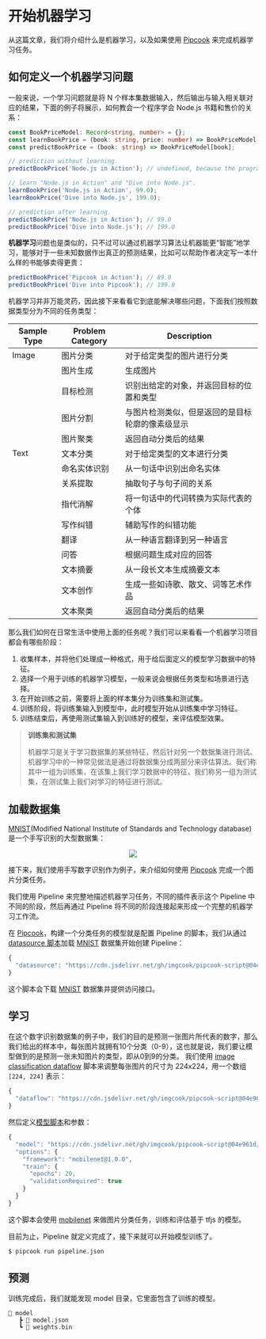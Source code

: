  # 开始机器学习

从这篇文章，我们将介绍什么是机器学习，以及如果使用 [Pipcook][] 来完成机器学习任务。

## 如何定义一个机器学习问题

一般来说，一个学习问题就是将 N 个样本集数据输入，然后输出与输入相关联对应的结果，下面的例子将展示，如何教会一个程序学会 Node.js 书籍和售价的关系：

```ts
const BookPriceModel: Record<string, number> = {};
const learnBookPrice = (book: string, price: number) => BookPriceModel[book] = price;
const predictBookPrice = (book: string) => BookPriceModel[book];

// prediction without learning.
predictBookPrice('Node.js in Action'); // undefined, because the program don't know nothing

// learn "Node.js in Action" and "Dive into Node.js".
learnBookPrice('Node.js in Action', 99.0);
learnBookPrice('Dive into Node.js', 199.0);

// prediction after learning.
predictBookPrice('Node.js in Action'); // 99.0
predictBookPrice('Dive into Node.js'); // 199.0
```

**机器学习**问题也是类似的，只不过可以通过机器学习算法让机器能更“智能”地学习，能够对于一些未知数据作出真正的预测结果，比如可以帮助作者决定写一本什么样的书能够卖得更贵：

```js
predictBookPrice('Pipcook in Action'); // 89.0
predictBookPrice('Dive into Pipcook'); // 199.0
```

机器学习并非万能灵药，因此接下来看看它到底能解决哪些问题，下面我们按照数据类型分为不同的任务类型：

| Sample Type      | Problem Category         | Description                    |
|------------------|--------------------------|--------------------------------|
| Image            | 图片分类                   | 对于给定类型的图片进行分类 |
|                  | 图片生成                   | 生成图片 |
|                  | 目标检测                   | 识别出给定的对象，并返回目标的位置和类型 |
|                  | 图片分割                   | 与图片检测类似，但是返回的是目标轮廓的像素级显示 |
|                  | 图片聚类                   | 返回自动分类后的结果 |
| Text             | 文本分类                   | 对于给定类型的文本进行分类 |
|                  | 命名实体识别               | 从一句话中识别出命名实体 |
|                  | 关系提取                   | 抽取句子与句子间的关系 |
|                  | 指代消解                   | 将一句话中的代词转换为实际代表的个体 |
|                  | 写作纠错                   | 辅助写作的纠错功能 |
|                  | 翻译                       | 从一种语言翻译到另一种语言 |
|                  | 问答                       | 根据问题生成对应的回答 |
|                  | 文本摘要                   | 从一段长文本生成摘要文本 |
|                  | 文本创作                   | 生成一些如诗歌、散文、词等艺术作品 |
|                  | 文本聚类                   | 返回自动分类后的结果 |

那么我们如何在日常生活中使用上面的任务呢？我们可以来看看一个机器学习项目都会有哪些阶段：

1. 收集样本，并将他们处理成一种格式，用于给后面定义的模型学习数据中的特征。
2. 选择一个用于训练的机器学习模型，一般来说会根据任务类型和场景进行选择。
3. 在开始训练之前，需要将上面的样本集分为训练集和测试集。
4. 训练阶段，将训练集输入到模型中，此时模型开始从训练集中学习特征。
5. 训练结束后，再使用测试集输入到训练好的模型，来评估模型效果。

> **训练集和测试集**
>
> 机器学习是关于学习数据集的某些特征，然后针对另一个数据集进行测试。机器学习中的一种常见做法是通过将数据集分成两部分来评估算法。我们称其中一组为训练集，在该集上我们学习数据中的特征，我们称另一组为测试集，在测试集上我们对学习的特征进行测试。

## 加载数据集

[MNIST][](Modified National Institute of Standards and Technology database) 是一个手写识别的大型数据集：

<center>
  <img src="https://upload.wikimedia.org/wikipedia/commons/2/27/MnistExamples.png">
</center>

接下来，我们使用手写数字识别作为例子，来介绍如何使用 [Pipcook][] 完成一个图片分类任务。

我们使用 Pipeline 来完整地描述机器学习任务，不同的插件表示这个 Pipeline 中不同的阶段，然后再通过 Pipeline 将不同的阶段连接起来形成一个完整的机器学习工作流。

在 [Pipcook][]，构建一个分类任务的模型就是配置 Pipeline 的脚本，我们从通过 [datasource 脚本](https://github.com/imgcook/pipcook-script/blob/master/scripts/image-classification-mobilenet/src/datasource.ts)加载 [MNIST][] 数据集开始创建 Pipeline：

```js
{
  "datasource": "https://cdn.jsdelivr.net/gh/imgcook/pipcook-script@04e961d/scripts/image-classification-mobilenet/build/datasource.js?url=http://ai-sample.oss-cn-hangzhou.aliyuncs.com/image_classification/datasets/mnist.zip"
}
```

这个脚本会下载 [MNIST][] 数据集并提供访问接口。

## 学习

在这个数字识别数据集的例子中，我们的目的是预测一张图片所代表的数字，那么我们给出的样本中，每张图片就拥有10个分类（0-9），这也就是说，我们要让模型做到的是预测一张未知图片的类型，即从0到9的分类。
我们使用 [image classification dataflow](https://github.com/imgcook/pipcook-script/blob/master/scripts/image-classification-mobilenet/src/dataflow.ts) 脚本来调整每张图片的尺寸为 224x224，用一个数组 `[224, 224]` 表示：
```js
{
  "dataflow": "https://cdn.jsdelivr.net/gh/imgcook/pipcook-script@04e961d/scripts/image-classification-mobilenet/build/dataflow.js?size=224&size=224"
}
```

然后定义[模型脚本](https://github.com/imgcook/pipcook-script/blob/master/scripts/image-classification-mobilenet/src/model.ts)和参数：
```js
{
  "model": "https://cdn.jsdelivr.net/gh/imgcook/pipcook-script@04e961d/scripts/image-classification-mobilenet/build/model.js",
  "options": {
    "framework": "mobilenet@1.0.0",
    "train": {
      "epochs": 20,
      "validationRequired": true
    }
  }
}
```

这个脚本会使用 [mobilenet][] 来做图片分类任务，训练和评估基于 tfjs 的模型。

目前为止，Pipeline 就定义完成了，接下来就可以开始模型训练了。

```sh
$ pipcook run pipeline.json
```

## 预测

训练完成后，我们就能发现 model 目录，它里面包含了训练的模型。

```
📂 model
   ┣ 📜 model.json
   ┗ 📜 weights.bin
```

[Pipcook]: https://github.com/alibaba/pipcook
[MNIST]: https://en.wikipedia.org/wiki/MNIST_database
[Introduction to Pipeline]: ../manual/intro-to-pipeline.md
[mobilenet]: https://github.com/imgcook/pipcook-script/blob/master/scripts/image-classification-mobilenet
